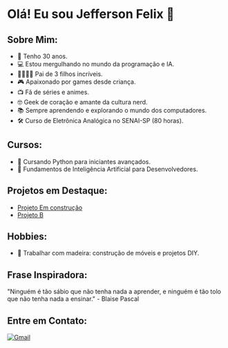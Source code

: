 # Olá! Eu sou Jefferson  Felix 👋

## Sobre Mim:
- 🎉 Tenho 30 anos.
- 💻 Estou mergulhando no mundo da programação e IA.
- 👨‍👩‍👧‍👦 Pai de 3 filhos incríveis.
- 🎮 Apaixonado por games desde criança.
- 📺 Fã de séries e animes.
- 🤓 Geek de coração e amante da cultura nerd.
- 📚 Sempre aprendendo e explorando o mundo dos computadores.
- 🛠️ Curso de Eletrônica Analógica no SENAI-SP (80 horas).


## Cursos:
- 🐍 Cursando Python para iniciantes avançados.
- 🧠 Fundamentos de Inteligência Artificial para Desenvolvedores.

## Projetos em Destaque:
- [Projeto Em construção](https://github.com/) 
- [Projeto B](https://github.com)

## Hobbies:
- 🔨 Trabalhar com madeira: construção de móveis e projetos DIY.

## Frase Inspiradora:
"Ninguém é tão sábio que não tenha nada a aprender, e ninguém é tão tolo que não tenha nada a ensinar." - Blaise Pascal

## Entre em Contato:
 [![Gmail](https://img.icons8.com/color/48/000000/gmail-new.png)](jeffersson.jaily@gmail.com) 

 
